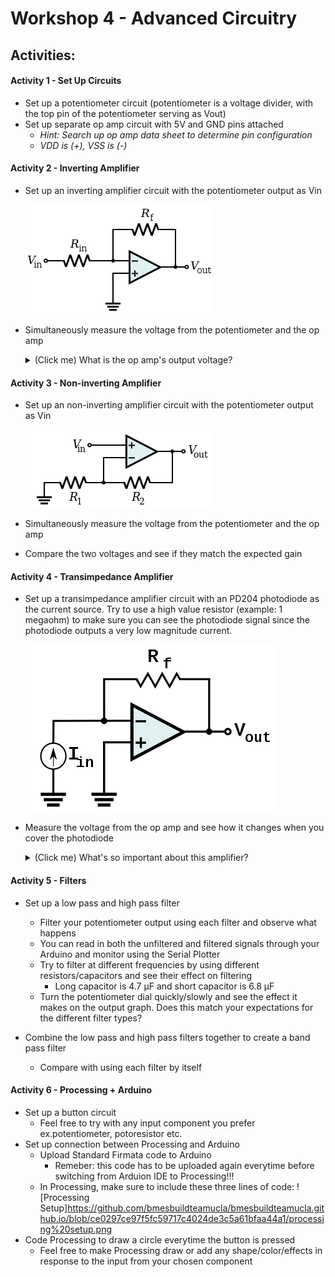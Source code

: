 # Workshop 4 - Advanced Circuitry

## Activities:

#### Activity 1 - Set Up Circuits
* Set up a potentiometer circuit (potentiometer is a voltage divider, with the top pin of the potentiometer serving as Vout)
* Set up separate op amp circuit with 5V and GND pins attached
  - *Hint: Search up op amp data sheet to determine pin configuration*
  - *VDD is (+), VSS is (-)*

#### Activity 2 - Inverting Amplifier
* Set up an inverting amplifier circuit with the potentiometer output as Vin

    ![Inverting Amplifier](https://github.com/bmesbuildteamucla/bmesbuildteamucla.github.io/blob/555b9612891fdd28901ac8c93e0cfb6c6182023f/workshops/workshop-4--advanced-circuitry/inverting-amplifier-circuit-diagram.png)

* Simultaneously measure the voltage from the potentiometer and the op amp
  <details>
  <summary>(Click me) What is the op amp's output voltage?</summary>
  <br>
  The op amp's output voltage is 0V
  <br>
  <br>
      <details>
      <summary>Why? (Think before opening)</summary>
      <br>
      An op amp can only produce an output voltage within the range of voltages that it's supplied with (ex: 0V - 5V). By using an inverting amplifier, you are telling the op amp to produce a negative output voltage. However, the lowest voltage it is supplied with is 0V, so the output voltage is 0V. (This should hold true for low voltages, but since the Arduino has limitations, there may be a signal present at higher input voltages.)
      <br>
      </details>
  </details>

#### Activity 3 - Non-inverting Amplifier
* Set up an non-inverting amplifier circuit with the potentiometer output as Vin

    ![Non-Inverting Amplifier](https://github.com/bmesbuildteamucla/bmesbuildteamucla.github.io/blob/f6287c8dcca4f1b17611bfbd0ab36d6aeb0ac5ec/workshops/workshop-4--advanced-circuitry/non-inverting-amplifier-circuit-diagram.png)
* Simultaneously measure the voltage from the potentiometer and the op amp
* Compare the two voltages and see if they match the expected gain


#### Activity 4 - Transimpedance Amplifier
* Set up a transimpedance amplifier circuit with an PD204 photodiode as the current source. Try to use a high value resistor (example: 1 megaohm) to make sure you can see the photodiode signal since the photodiode outputs a very low magnitude current.

    ![Transimpedance Amplifier](https://github.com/bmesbuildteamucla/bmesbuildteamucla.github.io/blob/a5840ea1be4060ed594198cec359612e07c379bc/workshops/workshop-4--advanced-circuitry/transimpedance-amplifier-circuit-diagram.png)

* Measure the voltage from the op amp and see how it changes when you cover the photodiode
  <details>
  <summary>(Click me) What's so important about this amplifier?</summary>
  <br>
  This is the basis of our Pulse Ox circuit! Place your finger on the photodiode and shine a red LED on top of your fingernail. Keep everything steady and see if you can detect your pulse!
  <br>
  <br>
      
  </details>

#### Activity 5 - Filters
* Set up a low pass and high pass filter
  - Filter your potentiometer output using each filter and observe what happens
  - You can read in both the unfiltered and filtered signals through your Arduino and monitor using the Serial Plotter
  - Try to filter at different frequencies by using different resistors/capacitors and see their effect on filtering
    - Long capacitor is 4.7 μF and short capacitor is 6.8 μF
  - Turn the potentiometer dial quickly/slowly and see the effect it makes on the output graph. Does this match your expectations for the different filter types?
  
* Combine the low pass and high pass filters together to create a band pass filter
  - Compare with using each filter by itself
 
#### Activity 6 - Processing + Arduino
* Set up a button circuit
  - Feel free to try with any input component you prefer ex.potentiometer, potoresistor etc.
* Set up connection between Processing and Arduino
  - Upload Standard Firmata code to Arduino
    - Remeber: this code has to be uploaded again everytime before switching from Arduion IDE to Processing!!!
  - In Processing, make sure to include these three lines of code:
    ![Processing Setup]https://github.com/bmesbuildteamucla/bmesbuildteamucla.github.io/blob/ce0297ce97f5fc59717c4024de3c5a61bfaa44a1/processing%20setup.png
* Code Processing to draw a circle everytime the button is pressed
  - Feel free to make Processing draw or add any shape/color/effects in response to the input from your chosen component

<!--
## Solutions:
#### Activity 3 - Non-inverting Amplifier
* Circuit:

    ![Circuit](https://bmesbuildteamucla.github.io/workshops/workshop-5--advanced-circuitry/non-inverting-amplifier-arduino-circuit.png)
    
* Code:
    ```c++
    void setup()
    {
      Serial.begin(9600);
    }

    void loop()
    {
      Serial.print("Original: ");
      Serial.print(analogRead(A0));
      Serial.print("	");
      Serial.print("Amplified: ");
      Serial.println(analogRead(A2));
    }
    ```

#### Activity 4 - Transimpedance Amplifier
* Circuit:

    ![Circuit](https://bmesbuildteamucla.github.io/workshops/workshop-5--advanced-circuitry/transimpedance-amplifier-arduino-circuit.png)
    
* Code:
    ```c++
    void setup()
    {
      Serial.begin(9600);
    }

    void loop()
    {
      Serial.println(analogRead(A2));
    }
    ```
-->
